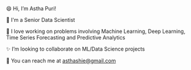 :smile: Hi, I’m Astha Puri!

:thought_balloon: I'm a Senior Data Scientist

:green_heart: I love working on problems involving Machine Learning, Deep Learning, Time Series Forecasting and Predictive Analytics

:sparkles: I’m looking to collaborate on ML/Data Science projects

:email: You can reach me at asthashie@gmail.com

